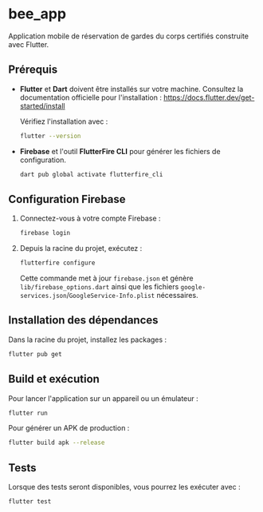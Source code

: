 # bee_app

Application mobile de réservation de gardes du corps certifiés construite avec Flutter.

## Prérequis

- **Flutter** et **Dart** doivent être installés sur votre machine. Consultez la documentation officielle pour l'installation :
  <https://docs.flutter.dev/get-started/install>
  
  Vérifiez l'installation avec :
  ```bash
  flutter --version
  ```

- **Firebase** et l'outil **FlutterFire CLI** pour générer les fichiers de configuration.
  ```bash
  dart pub global activate flutterfire_cli
  ```

## Configuration Firebase

1. Connectez-vous à votre compte Firebase :
   ```bash
   firebase login
   ```
2. Depuis la racine du projet, exécutez :
   ```bash
   flutterfire configure
   ```
   Cette commande met à jour `firebase.json` et génère `lib/firebase_options.dart` ainsi que les fichiers `google-services.json`/`GoogleService-Info.plist` nécessaires.

## Installation des dépendances

Dans la racine du projet, installez les packages :

```bash
flutter pub get
```

## Build et exécution

Pour lancer l'application sur un appareil ou un émulateur :

```bash
flutter run
```

Pour générer un APK de production :

```bash
flutter build apk --release
```

## Tests

Lorsque des tests seront disponibles, vous pourrez les exécuter avec :

```bash
flutter test
```
